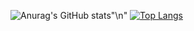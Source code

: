 ![Anurag's GitHub stats](https://github-readme-stats.vercel.app/api?username=LJH5&show_icons=true&theme=radical)"\n"
[![Top Langs](https://github-readme-stats.vercel.app/api/top-langs/?username=LJH5&layout=compact)](https://github.com/LJH5/github-readme-stats)
